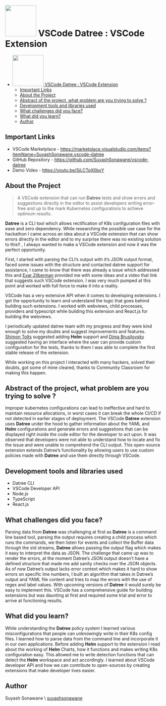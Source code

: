# <img src="https://suyashsonawane.gallerycdn.vsassets.io/extensions/suyashsonawane/vscode-datree/0.1.3/1639211558232/Microsoft.VisualStudio.Services.Icons.Default" width="100px"/> VSCode Datree : VSCode Extension 


- [<img src="https://suyashsonawane.gallerycdn.vsassets.io/extensions/suyashsonawane/vscode-datree/0.1.3/1639211558232/Microsoft.VisualStudio.Services.Icons.Default" width="100px"/> VSCode Datree : VSCode Extension](#-vscode-datree--vscode-extension)
  - [Important Links](#important-links)
  - [About the Project](#about-the-project)
  - [Abstract of the project, what problem are you trying to solve ?](#abstract-of-the-project-what-problem-are-you-trying-to-solve-)
  - [Development tools and libraries used](#development-tools-and-libraries-used)
  - [What challenges did you face?](#what-challenges-did-you-face)
  - [What did you learn?](#what-did-you-learn)
  - [Author](#author)

## Important Links
- VSCode Marketplace - https://marketplace.visualstudio.com/items?itemName=SuyashSonawane.vscode-datree
- GitHub Repository - https://github.com/SuyashSonawane/vscode-datree
- Demo Video - https://youtu.be/SjLCTpX0bxY

## About the Project
>A VSCode extension that can run **Datree** tests and show errors and suggestions directly in the editor to assist developers writing error-free and up to the mark Kubernetes configurations to achieve optimum results.

**Datree** is a CLI tool which allows rectification of K8s configuration files with ease and zero dependency. While researching the possible use case for the hackathon I came across an idea about a VSCode extension that can show errors directly in the editor and to my surprise there was no existing solution to this!! , I always wanted to make a VSCode extension and now it was the perfect opportunity.

First, I started with parsing the CLI’s output with it’s JSON output format, faced some issues with the structure and contacted datree support for assistance, I came to know that there was already a issue which addressed this and [Eyar Zilberman](https://github.com/eyarz) provided me with some ideas and a video that link that suggests such VSCode extension. I was very much pumped at this point and worked with full force to make it into a reality.

VSCode has a very extensive API when it comes to developing extensions. I got the opportunity to learn and understand the logic that goes behind building such extensions. I worked with webviews, child processes, providers and typescript while building this extension and React.js for building the webviews.

I periodically updated datree team with my progress and they were kind enough to solve my doubts and suggest improvements and features. [Shimon Tolts](https://github.com/shimont) suggested adding **Helm** support and [Dima Brusilovsky](https://github.com/dimabru) suggested having an interface where the user can provide custom configuration for the tests, thanks to them I was able to complete the first stable release of the extension.

While working on this project I interacted with many hackers, solved their doubts, got some of mine cleared, thanks to Community Classroom for making this happen.



## Abstract of the project, what problem are you trying to solve ?
Improper kubernetes configurations can lead to ineffective and hard to maintain resource allocations, in worst cases it can break the whole CI/CD if not detected in earlier stages of deployment. The VSCode **Datree** extension uses **Datree** under the hood to gather information about the YAML and **Helm** configurations and generate errors and suggestions that can be displayed right inside the code editor for the developer to act upon. It was observed that developers were not able to understand how to locate and fix the issue and were unable to comprehend the CLI output. This open-source extension extends Datree’s functionality by allowing users to use custom policies made with **Datree** and use them directly through VSCode.


## Development tools and libraries used
- Datree CLI
- VSCode Developer API
- Node.js
- TypeScript
- React.js

## What challenges did you face?
Parsing data from **Datree** was challenging at first as **Datree** is a command line based tool, parsing the output requires creating a child process which runs the commands, we then listen for events and collect the Buffer data through the std streams, **Datree** allows passing the output flag which makes it easy to interpret the data as JSON.
The challenge that came up was to render the errors, at the moment Datree’s JSON output doesn’t have a defined structure that made me add sanity checks over the JSON objects.
As of now Datree’s output lacks error context which makes it hard to show errors on specific line numbers, I built an algorithm that takes in Datree’s output and YAML file content and tries to map the errors with the use of regex and label values. With upcoming versions of **Datree** it would surely be easy to implement this.
VSCode has a comprehensive guide for building extensions but was daunting at first and required some trial and error to arrive at functioning results.

## What did you learn?
While understanding the **Datree** policy system I learned various misconfigurations that people can unknowingly write in their K8s config files. I learned how to parse data from the command line and incorporate it in our own applications.
Before adding **Helm** support to the extension I read about the working of **Helm** Charts, how it functions and makes writing K8s configuration easy. This allowed me to write detection functions that can detect the **Helm** workspace and act accordingly.
I learned about VSCode developer API and how we can contribute to open-sources by creating extensions that make developer lives easier.


## Author
Suyash Sonawane \\ [suyashsonawane](https://github.com/suyashsonawane)